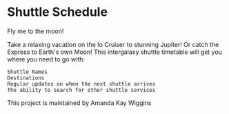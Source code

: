 # Shuttle Schedule
Fly me to the moon!

Take a relaxing vacation on the Io Cruiser to stunning Jupiter! Or catch the Express to Earth's own Moon!
This intergalaxy shuttle timetable will get you where you need to go with:

    Shuttle Names
    Destinations
    Regular updates on when the next shuttle arrives
    The ability to search for other shuttle services


This project is maintained by Amanda Kay Wiggins
